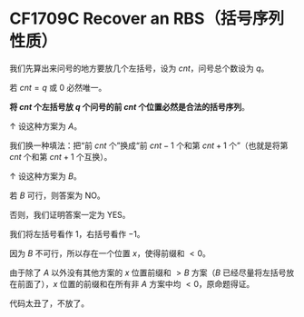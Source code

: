 # CF1709C Recover an RBS（括号序列性质）

我们先算出来问号的地方要放几个左括号，设为 $cnt$，问号总个数设为 $q$。

若 $cnt=q$ 或 $0$ 必然唯一。

**将 $cnt$ 个左括号放 $q$ 个问号的前 $cnt$ 个位置必然是合法的括号序列**。

↑ 设这种方案为 $A$。

我们换一种填法：把“前 $cnt$ 个”换成“前 $cnt-1$ 个和第 $cnt+1$ 个”（也就是将第 $cnt$ 个和第 $cnt+1$ 个互换）。

↑ 设这种方案为 $B$。

若 $B$ 可行，则答案为 NO。

否则，我们证明答案一定为 YES。

我们将左括号看作 $1$，右括号看作 $-1$。

因为 $B$ 不可行，所以存在一个位置 $x$，使得前缀和 $<0$。

由于除了 $A$ 以外没有其他方案的 $x$ 位置前缀和 $> B$ 方案（$B$ 已经尽量将左括号放在前面了），$x$ 位置的前缀和在所有非 $A$ 方案中均 $<0$，原命题得证。

代码太丑了，不放了。